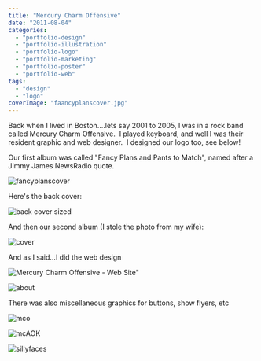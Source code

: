 ```yaml
---
title: "Mercury Charm Offensive"
date: "2011-08-04"
categories:
  - "portfolio-design"
  - "portfolio-illustration"
  - "portfolio-logo"
  - "portfolio-marketing"
  - "portfolio-poster"
  - "portfolio-web"
tags:
  - "design"
  - "logo"
coverImage: "faancyplanscover.jpg"
---
```


Back when I lived in Boston....lets say 2001 to 2005, I was in a rock band called Mercury Charm Offensive.  I played keyboard, and well I was their resident graphic and web designer.  I designed our logo too, see below!

Our first album was called "Fancy Plans and Pants to Match", named after a Jimmy James NewsRadio quote.

![fancyplanscover](https://d2ypg8o05lff0b.cloudfront.net/wp-content/uploads/2011/08/faancyplanscover.jpg)

Here's the back cover:

![back cover sized](https://d2ypg8o05lff0b.cloudfront.net/wp-content/uploads/2011/08/back-cover-sized.jpg)

And then our second album (I stole the photo from my wife):

![cover](https://d2ypg8o05lff0b.cloudfront.net/wp-content/uploads/2011/08/cover.jpg)

And as I said...I did the web design

![Mercury Charm Offensive - Web Site"](https://d2ypg8o05lff0b.cloudfront.net/wp-content/uploads/2011/08/Mercury-Charm-Offensive-Web-Site.jpg)

![about](https://d2ypg8o05lff0b.cloudfront.net/wp-content/uploads/2011/08/about.jpg)

There was also miscellaneous graphics for buttons, show flyers, etc

![mco](https://d2ypg8o05lff0b.cloudfront.net/wp-content/uploads/2011/08/mco.jpg)

![mcAOK](https://d2ypg8o05lff0b.cloudfront.net/wp-content/uploads/2011/08/mcAOK.jpg)

![sillyfaces](https://d2ypg8o05lff0b.cloudfront.net/wp-content/uploads/2011/08/sillyfaces.jpg)
